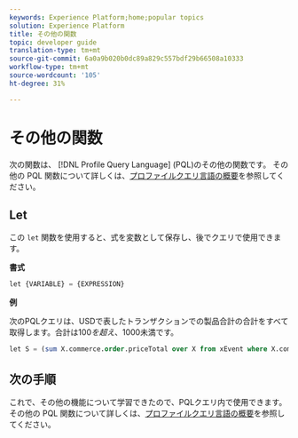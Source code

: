 ```yaml
---
keywords: Experience Platform;home;popular topics
solution: Experience Platform
title: その他の関数
topic: developer guide
translation-type: tm+mt
source-git-commit: 6a0a9b020b0dc89a829c557bdf29b66508a10333
workflow-type: tm+mt
source-wordcount: '105'
ht-degree: 31%

---
```



# その他の関数

次の関数は、 [!DNL Profile Query Language] (PQL)のその他の関数です。 その他の PQL 関数について詳しくは、[プロファイルクエリ言語の概要](./overview.md)を参照してください。

## Let

この `let` 関数を使用すると、式を変数として保存し、後でクエリで使用できます。

**書式**

```sql
let {VARIABLE} = {EXPRESSION}
```

**例**

次のPQLクエリは、USDで表したトランザクションでの製品合計の合計をすべて取得します。合計は$100を超え、$1000未満です。

```sql
let S = (sum X.commerce.order.priceTotal over X from xEvent where X.commerce.order.currencyCode = "USD") in (S > 100 and S < 1000)
```

## 次の手順

これで、その他の機能について学習できたので、PQLクエリ内で使用できます。 その他の PQL 関数について詳しくは、[プロファイルクエリ言語の概要](./overview.md)を参照してください。
